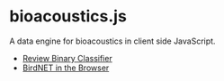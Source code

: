 # bioacoustics.js
A data engine for bioacoustics in client side JavaScript.

- [Review Binary Classifier](https://frederiklarsen.com/bioacoustics.js/review-binary-classifier.html)
- [BirdNET in the Browser](https://frederiklarsen.com/bioacoustics.js/birdnet.html)
